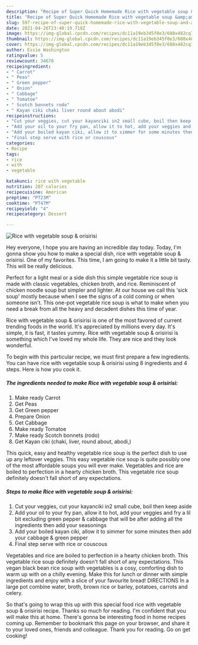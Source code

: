```yaml
---
description: "Recipe of Super Quick Homemade Rice with vegetable soup &amp;amp; orisirisi"
title: "Recipe of Super Quick Homemade Rice with vegetable soup &amp;amp; orisirisi"
slug: 597-recipe-of-super-quick-homemade-rice-with-vegetable-soup-and-amp-orisirisi
date: 2021-04-26T23:48:19.718Z
image: https://img-global.cpcdn.com/recipes/dc11a19eb345f0e3/680x482cq70/rice-with-vegetable-soup-orisirisi-recipe-main-photo.jpg
thumbnail: https://img-global.cpcdn.com/recipes/dc11a19eb345f0e3/680x482cq70/rice-with-vegetable-soup-orisirisi-recipe-main-photo.jpg
cover: https://img-global.cpcdn.com/recipes/dc11a19eb345f0e3/680x482cq70/rice-with-vegetable-soup-orisirisi-recipe-main-photo.jpg
author: Essie Washington
ratingvalue: 5
reviewcount: 34670
recipeingredient:
- " Carrot"
- " Peas"
- " Green pepper"
- " Onion"
- " Cabbage"
- " Tomatoe"
- " Scotch bonnets rodo"
- " Kayan ciki chaki liver round about abodi"
recipeinstructions:
- "Cut your veggies, cut your kayanciki in2 small cube, boil then keep aside"
- "Add your oil to your fry pan, allow it to hot, add your veggies and fry a lil bit excluding green pepper &amp; cabbage that will be after adding all the ingredients then add your seasonings"
- "Add your boiled kayan ciki, allow it to simmer for some minutes then add your cabbage &amp; green pepper"
- "Final step serve with rice or couscous"
categories:
- Recipe
tags:
- rice
- with
- vegetable

katakunci: rice with vegetable 
nutrition: 207 calories
recipecuisine: American
preptime: "PT23M"
cooktime: "PT47M"
recipeyield: "4"
recipecategory: Dessert

---
```



![Rice with vegetable soup &amp; orisirisi](https://img-global.cpcdn.com/recipes/dc11a19eb345f0e3/680x482cq70/rice-with-vegetable-soup-orisirisi-recipe-main-photo.jpg)

Hey everyone, I hope you are having an incredible day today. Today, I'm gonna show you how to make a special dish, rice with vegetable soup &amp; orisirisi. One of my favorites. This time, I am going to make it a little bit tasty. This will be really delicious.

Perfect for a light meal or a side dish this simple vegetable rice soup is made with classic vegetables, chicken broth, and rice. Reminiscent of chicken noodle soup but simpler and lighter. At our house we call this &#39;sick soup&#39; mostly because when I see the signs of a cold coming or when someone isn&#39;t. This one-pot vegetable rice soup is what to make when you need a break from all the heavy and decadent dishes this time of year.

Rice with vegetable soup &amp; orisirisi is one of the most favored of current trending foods in the world. It's appreciated by millions every day. It's simple, it is fast, it tastes yummy. Rice with vegetable soup &amp; orisirisi is something which I've loved my whole life. They are nice and they look wonderful.


To begin with this particular recipe, we must first prepare a few ingredients. You can have rice with vegetable soup &amp; orisirisi using 8 ingredients and 4 steps. Here is how you cook it.

<!--inarticleads1-->

##### The ingredients needed to make Rice with vegetable soup &amp; orisirisi:

1. Make ready  Carrot
1. Get  Peas
1. Get  Green pepper
1. Prepare  Onion
1. Get  Cabbage
1. Make ready  Tomatoe
1. Make ready  Scotch bonnets (rodo)
1. Get  Kayan ciki (chaki, liver, round about, abodi,)


This quick, easy and healthy vegetable rice soup is the perfect dish to use up any leftover veggies. This easy vegetable rice soup is quite possibly one of the most affordable soups you will ever make. Vegetables and rice are boiled to perfection in a hearty chicken broth. This vegetable rice soup definitely doesn&#39;t fall short of any expectations. 

<!--inarticleads2-->

##### Steps to make Rice with vegetable soup &amp; orisirisi:

1. Cut your veggies, cut your kayanciki in2 small cube, boil then keep aside
1. Add your oil to your fry pan, allow it to hot, add your veggies and fry a lil bit excluding green pepper &amp; cabbage that will be after adding all the ingredients then add your seasonings
1. Add your boiled kayan ciki, allow it to simmer for some minutes then add your cabbage &amp; green pepper
1. Final step serve with rice or couscous


Vegetables and rice are boiled to perfection in a hearty chicken broth. This vegetable rice soup definitely doesn&#39;t fall short of any expectations. This vegan black bean rice soup with vegetables is a cosy, comforting dish to warm up with on a chilly evening. Make this for lunch or dinner with simple ingredients and enjoy with a slice of your favourite bread! DIRECTIONS In a large pot combine water, broth, brown rice or barley, potatoes, carrots and celery. 

So that's going to wrap this up with this special food rice with vegetable soup &amp; orisirisi recipe. Thanks so much for reading. I'm confident that you will make this at home. There's gonna be interesting food in home recipes coming up. Remember to bookmark this page on your browser, and share it to your loved ones, friends and colleague. Thank you for reading. Go on get cooking!
